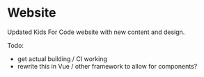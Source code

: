 # Website
Updated Kids For Code website with new content and design.

Todo:
- get actual building / CI working
- rewrite this in Vue / other framework to allow for components?